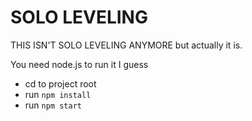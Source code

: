 # SOLO LEVELING
 THIS ISN'T SOLO LEVELING ANYMORE but actually it is.

 You need node.js to run it I guess

 - cd to project root
 - run `npm install`
 - run `npm start`


